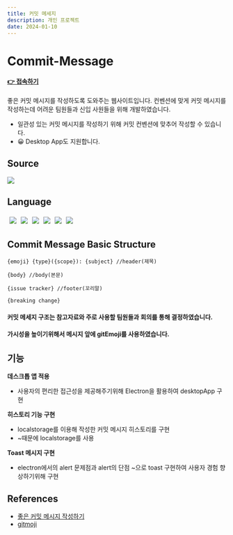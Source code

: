 ```yaml
---
title: 커밋 메세지
description: 개인 프로젝트
date: 2024-01-10
---
```


# Commit-Message 
#### [👉 접속하기](https://kwonyongjun1.github.io/commit-message/) 
좋은 커밋 메시지를 작성하도록 도와주는 웹사이트입니다.
컨벤션에 맞게 커밋 메시지를 작성하는데 어려운 팀원들과 신입 사원들을 위해 개발하였습니다.


- 일관성 있는 커밋 메시지를 작성하기 위해 커밋 컨벤션에 맞추어 작성할 수 있습니다.
- 😀 Desktop App도 지원합니다.


## Source
<div style= "display: inline-flex;">
<a href="https://github.com/kwonyongjun1/commit-message"><img src="https://img.shields.io/badge/GitHub-181717?style=flat&logo=GitHub&logoColor=white&link=https://github.com/kwonyongjun1/commit-message"/></a>
</div>





## Language
<div style= "display: inline-flex">
  <img style="padding: 5px" src="https://img.shields.io/badge/JavaScript-F7DF1E?style=flat&logo=JavaScript&logoColor=black "/>
  <img style="padding: 5px" src="https://img.shields.io/badge/React-61DAFB?style=flat&logo=React&logoColor=black "/>
  <img style="padding: 5px" src="https://img.shields.io/badge/Redux-764ABC?style=flat&logo=redux&logoColor=white "/>
  <img style="padding: 5px" src="https://img.shields.io/badge/css3-1572B6?style=flat&logo=css3&logoColor=white "/>
  <img style="padding: 5px" src="https://img.shields.io/badge/Sass-CC6699?style=flat&logo=Sass&logoColor=white "/>
  <img style="padding: 5px" src="https://img.shields.io/badge/Electron-47848F?style=flat&logo=Electron&logoColor=white"/>
</div>


## Commit Message Basic Structure
```
{emoji} {type}({scope}): {subject} //header(제목)
​
{body} //body(본문)
​
{issue tracker} //footer(꼬리말)

{breaking change}
```
#### 커밋 메세지 구조는 참고자료와 주로 사용할 팀원들과 회의를 통해 결정하였습니다.
#### 가시성을 높이기위해서 메시지 앞에 gitEmoji를 사용하였습니다.

## 기능
**데스크톱 앱 적용**
- 사용자의 편리한 접근성을 제공해주기위해 Electron을 활용하여 desktopApp 구현

**히스토리 기능 구현**
- localstorage를 이용해 작성한 커밋 메시지 히스토리를 구현 
- ~때문에 localstorage를 사용

**Toast 메시지 구현**
- electron에서의 alert 문제점과 alert의 단점 ~으로 toast 구현하여 사용자 경험 향상하기위해 구현 

## References
- [좋은 커밋 메시지 작성하기](https://github.com/sj960126/Commit-message)
- [gitmoji](https://gitmoji.dev/)

